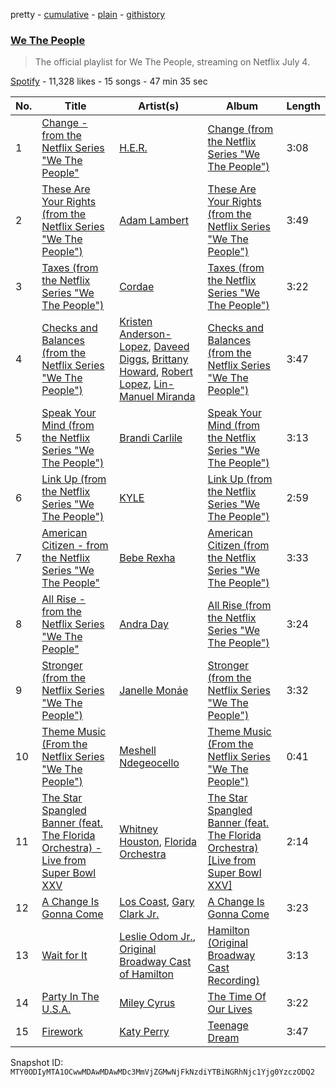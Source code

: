 pretty - [cumulative](/playlists/cumulative/37i9dQZF1DWVnnLLPsf7sZ.md) - [plain](/playlists/plain/37i9dQZF1DWVnnLLPsf7sZ) - [githistory](https://github.githistory.xyz/mackorone/spotify-playlist-archive/blob/main/playlists/plain/37i9dQZF1DWVnnLLPsf7sZ)

### [We The People](https://open.spotify.com/playlist/37i9dQZF1DWVnnLLPsf7sZ)

> The official playlist for We The People, streaming on Netflix July 4.

[Spotify](https://open.spotify.com/user/spotify) - 11,328 likes - 15 songs - 47 min 35 sec

| No. | Title | Artist(s) | Album | Length |
|---|---|---|---|---|
| 1 | [Change \- from the Netflix Series "We The People"](https://open.spotify.com/track/6xVNLDRZtnQsKGKIbPxUi5) | [H.E.R.](https://open.spotify.com/artist/3Y7RZ31TRPVadSFVy1o8os) | [Change \(from the Netflix Series "We The People"\)](https://open.spotify.com/album/5TJLb0uEmHxpKt20715yM9) | 3:08 |
| 2 | [These Are Your Rights \(from the Netflix Series "We The People"\)](https://open.spotify.com/track/2C4lxQtEjqP7RIYw8jDtIr) | [Adam Lambert](https://open.spotify.com/artist/6prmLEyn4LfHlD9NnXWlf7) | [These Are Your Rights \(from the Netflix Series "We The People"\)](https://open.spotify.com/album/1B3I7YeOUvlUqBSTh70P3h) | 3:49 |
| 3 | [Taxes \(from the Netflix Series "We The People"\)](https://open.spotify.com/track/6BFFGEumCgaYqz1iWamCiK) | [Cordae](https://open.spotify.com/artist/0huGjMyP507tBCARyzSkrv) | [Taxes \(from the Netflix Series "We The People"\)](https://open.spotify.com/album/0UzK4J9pQCVJGHwX7P0oSO) | 3:22 |
| 4 | [Checks and Balances \(from the Netflix Series "We The People"\)](https://open.spotify.com/track/6I0udwfmp3F1lRfhed9mv3) | [Kristen Anderson\-Lopez](https://open.spotify.com/artist/3CneYb5exy4KOtvCCrozDD), [Daveed Diggs](https://open.spotify.com/artist/3twuAojvYNrlWZpMkxLm3P), [Brittany Howard](https://open.spotify.com/artist/4XquDVA8pkg5Lx91No1JxB), [Robert Lopez](https://open.spotify.com/artist/3zUCHzvbTmCOZoY750yHPB), [Lin\-Manuel Miranda](https://open.spotify.com/artist/4aXXDj9aZnlshx7mzj3W1N) | [Checks and Balances \(from the Netflix Series "We The People"\)](https://open.spotify.com/album/0DzFQPz6EF90GPiDVhqPay) | 3:47 |
| 5 | [Speak Your Mind \(from the Netflix Series "We The People"\)](https://open.spotify.com/track/2w2nGYcTq7iP1Aj6AI8KIi) | [Brandi Carlile](https://open.spotify.com/artist/2sG4zTOLvjKG1PSoOyf5Ej) | [Speak Your Mind \(from the Netflix Series "We The People"\)](https://open.spotify.com/album/0Xkq8tR6m6ofrw7Tq6cPZ8) | 3:13 |
| 6 | [Link Up \(from the Netflix Series "We The People"\)](https://open.spotify.com/track/0AzxEV9u2EoPib5ExHr53K) | [KYLE](https://open.spotify.com/artist/4qBgvVog0wzW75IQ48mU7v) | [Link Up \(from the Netflix Series "We The People"\)](https://open.spotify.com/album/6OvIRpj7pOa1n2WDPoibW2) | 2:59 |
| 7 | [American Citizen \- from the Netflix Series "We The People"](https://open.spotify.com/track/0gUjMxaEMgzJXiYc9upAnv) | [Bebe Rexha](https://open.spotify.com/artist/64M6ah0SkkRsnPGtGiRAbb) | [American Citizen \(from the Netflix Series "We The People"\)](https://open.spotify.com/album/4AKMdBk5gsKWDtCCZsWXL1) | 3:33 |
| 8 | [All Rise \- from the Netflix Series "We The People"](https://open.spotify.com/track/6jxhjZ9mAjnzRVVvSnDQqV) | [Andra Day](https://open.spotify.com/artist/1c4rxrxy8eDLvMVL1DTiBe) | [All Rise \(from the Netflix Series "We The People"\)](https://open.spotify.com/album/0AV5UsSXYsFwS6JvfTExXb) | 3:24 |
| 9 | [Stronger \(from the Netflix Series "We The People"\)](https://open.spotify.com/track/4x9zyiiywsVOji2Emg8UQg) | [Janelle Monáe](https://open.spotify.com/artist/6ueGR6SWhUJfvEhqkvMsVs) | [Stronger \(from the Netflix Series "We The People"\)](https://open.spotify.com/album/54CNr8PHdMQ8SMTiUyg47p) | 3:32 |
| 10 | [Theme Music \(From the Netflix Series "We The People"\)](https://open.spotify.com/track/4UJjY2CrOyYVJvx8YrYz22) | [Meshell Ndegeocello](https://open.spotify.com/artist/0uZRjholJ0fVC2J9EvnYnj) | [Theme Music \(From the Netflix Series "We The People"\)](https://open.spotify.com/album/5c4CPUU4NP27VWDDRIIKMo) | 0:41 |
| 11 | [The Star Spangled Banner \(feat\. The Florida Orchestra\) \- Live from Super Bowl XXV](https://open.spotify.com/track/1Fbz8vXRqyPSOmMvOxV6Dg) | [Whitney Houston](https://open.spotify.com/artist/6XpaIBNiVzIetEPCWDvAFP), [Florida Orchestra](https://open.spotify.com/artist/2ol0baiyjfNxqzzNhXTykx) | [The Star Spangled Banner \(feat\. The Florida Orchestra\) \[Live from Super Bowl XXV\]](https://open.spotify.com/album/6zq2IZ4PN0A7uLRu5ON0Pr) | 2:14 |
| 12 | [A Change Is Gonna Come](https://open.spotify.com/track/0FEqhGaxp8Gq5m2KvnunJU) | [Los Coast](https://open.spotify.com/artist/22L3FsvrXWoLLEUApoNfpr), [Gary Clark Jr.](https://open.spotify.com/artist/01aC2ikO4Xgb2LUpf9JfKp) | [A Change Is Gonna Come](https://open.spotify.com/album/4fKOZdl2QP1TNTLbwhpXBp) | 3:23 |
| 13 | [Wait for It](https://open.spotify.com/track/7EqpEBPOohgk7NnKvBGFWo) | [Leslie Odom Jr.](https://open.spotify.com/artist/3cR4rhS2hBWqI7rJEBacvN), [Original Broadway Cast of Hamilton](https://open.spotify.com/artist/3UUJfRbrA2nTbcg4i0MOwu) | [Hamilton \(Original Broadway Cast Recording\)](https://open.spotify.com/album/1kCHru7uhxBUdzkm4gzRQc) | 3:13 |
| 14 | [Party In The U.S.A.](https://open.spotify.com/track/5Q0Nhxo0l2bP3pNjpGJwV1) | [Miley Cyrus](https://open.spotify.com/artist/5YGY8feqx7naU7z4HrwZM6) | [The Time Of Our Lives](https://open.spotify.com/album/64aKkqxc3Ur2LYIKeS5osS) | 3:22 |
| 15 | [Firework](https://open.spotify.com/track/4r6eNCsrZnQWJzzvFh4nlg) | [Katy Perry](https://open.spotify.com/artist/6jJ0s89eD6GaHleKKya26X) | [Teenage Dream](https://open.spotify.com/album/2eQMC9nJE3f3hCNKlYYHL1) | 3:47 |

Snapshot ID: `MTY0ODIyMTA1OCwwMDAwMDAwMDc3MmVjZGMwNjFkNzdiYTBiNGRhNjc1Yjg0YzczODQ2`

